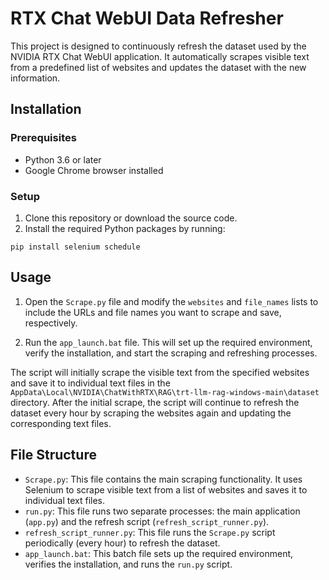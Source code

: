 # RTX Chat WebUI Data Refresher

This project is designed to continuously refresh the dataset used by the NVIDIA RTX Chat WebUI application. It automatically scrapes visible text from a predefined list of websites and updates the dataset with the new information.

## Installation

### Prerequisites

- Python 3.6 or later
- Google Chrome browser installed

### Setup

1. Clone this repository or download the source code.
2. Install the required Python packages by running:

```
pip install selenium schedule
```

## Usage

1. Open the `Scrape.py` file and modify the `websites` and `file_names` lists to include the URLs and file names you want to scrape and save, respectively.

2. Run the `app_launch.bat` file. This will set up the required environment, verify the installation, and start the scraping and refreshing processes.

The script will initially scrape the visible text from the specified websites and save it to individual text files in the `AppData\Local\NVIDIA\ChatWithRTX\RAG\trt-llm-rag-windows-main\dataset` directory. After the initial scrape, the script will continue to refresh the dataset every hour by scraping the websites again and updating the corresponding text files.

## File Structure

- `Scrape.py`: This file contains the main scraping functionality. It uses Selenium to scrape visible text from a list of websites and saves it to individual text files.
- `run.py`: This file runs two separate processes: the main application (`app.py`) and the refresh script (`refresh_script_runner.py`).
- `refresh_script_runner.py`: This file runs the `Scrape.py` script periodically (every hour) to refresh the dataset.
- `app_launch.bat`: This batch file sets up the required environment, verifies the installation, and runs the `run.py` script.
